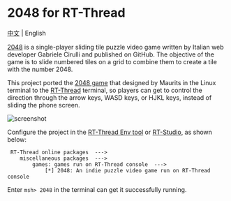 # 2048 for RT-Thread

[中文](README_CN.md) | English

[2048](https://en.wikipedia.org/wiki/2048_(video_game)) is a single-player sliding tile puzzle video game written by Italian web developer Gabriele Cirulli and published on GitHub. The objective of the game is to slide numbered tiles on a grid to combine them to create a tile with the number 2048.

This project ported the [2048 game](https://github.com/mevdschee/2048.c) that designed by Maurits in the Linux terminal to the [RT-Thread](https://www.rt-thread.io/) terminal, so players can get to control the direction through the arrow keys, WASD keys, or HJKL keys, instead of sliding the phone screen.

![screenshot](screenshot.png)

Configure the project in the [RT-Thread Env tool](https://www.rt-thread.io/download.html?download=Env) or [RT-Studio](https://www.rt-thread.io/studio.html), as shown below:

```
 RT-Thread online packages  --->
    miscellaneous packages  --->
        games: games run on RT-Thread console  --->
            [*] 2048: An indie puzzle video game run on RT-Thread console

```

Enter `msh> 2048` in the terminal can get it successfully running. 